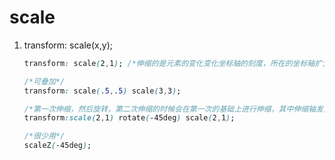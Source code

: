 # scale

1. transform: scale(x,y);

   ```css
   transform: scale(2,1); /*伸缩的是元素的变化变化坐标轴的刻度，所在的坐标轴扩大就按照scale比例*/
   
   /*可叠加*/
   transform: scale(.5,.5) scale(3,3);
   
   /*第一次伸缩，然后旋转，第二次伸缩的时候会在第一次的基础上进行伸缩，其中伸缩轴发生改变*/
   transform:scale(2,1) rotate(-45deg) scale(2,1);
   
   /*很少用*/
   scaleZ(-45deg);
   ```

